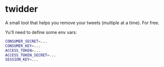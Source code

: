 # twidder


A small tool that helps you remove your tweets (multiple at a time). For free.

Yu'll need to define some env vars:

```bash
CONSUMER_SECRET=...
CONSUMER_KEY=...
ACCESS_TOKEN=...
ACCESS_TOKEN_SECRET=...
SESSION_KEY=...
```

